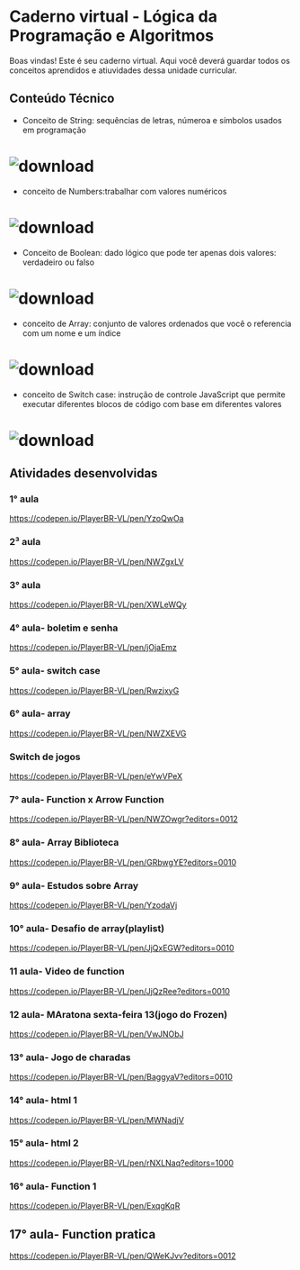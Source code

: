 # Caderno virtual - Lógica da Programação e Algoritmos
Boas vindas! Este é seu caderno virtual. Aqui você deverá guardar todos os conceitos aprendidos e atiuvidades dessa unidade curricular. 

## Conteúdo Técnico
- Conceito de String: sequências de letras, númeroa e símbolos usados em programação

# ![download](https://github.com/user-attachments/assets/706cb469-77f6-4080-98e6-5b532b295942)

- conceito de Numbers:trabalhar com valores numéricos

# ![download](https://github.com/user-attachments/assets/8d2c9fdb-8545-43f7-ab44-3609c468c218)

- Conceito de Boolean: dado lógico que pode ter apenas dois valores: verdadeiro ou falso

# ![download](https://github.com/user-attachments/assets/ee4a32da-23f5-4896-8ae7-61289abc0138)


- conceito de Array: conjunto de valores ordenados que você o referencia com um nome e um índice

# ![download](https://github.com/user-attachments/assets/13c1f17e-3450-48f3-adf4-c9be200c8f6a)

- conceito de Switch case: instrução de controle JavaScript que permite executar diferentes blocos de código com base em diferentes valores

# ![download](https://github.com/user-attachments/assets/c730b08d-e5cf-475a-a68c-c208d3672fa2)


## Atividades desenvolvidas
### 1° aula
https://codepen.io/PlayerBR-VL/pen/YzoQwOa

### 2³ aula
https://codepen.io/PlayerBR-VL/pen/NWZgxLV

### 3° aula
https://codepen.io/PlayerBR-VL/pen/XWLeWQy

### 4° aula- boletim e senha
https://codepen.io/PlayerBR-VL/pen/jOjaEmz

### 5° aula- switch case
https://codepen.io/PlayerBR-VL/pen/RwzjxyG

### 6° aula- array
https://codepen.io/PlayerBR-VL/pen/NWZXEVG

### Switch de jogos
https://codepen.io/PlayerBR-VL/pen/eYwVPeX

### 7° aula- Function x Arrow Function
https://codepen.io/PlayerBR-VL/pen/NWZOwgr?editors=0012

### 8° aula- Array Biblioteca
https://codepen.io/PlayerBR-VL/pen/GRbwgYE?editors=0010

### 9° aula- Estudos sobre Array
https://codepen.io/PlayerBR-VL/pen/YzodaVj

### 10° aula- Desafio de array(playlist)
https://codepen.io/PlayerBR-VL/pen/JjQxEGW?editors=0010

### 11 aula- Video de function
https://codepen.io/PlayerBR-VL/pen/JjQzRee?editors=0010

### 12 aula- MAratona sexta-feira 13(jogo do Frozen)
https://codepen.io/PlayerBR-VL/pen/VwJNObJ

### 13° aula- Jogo de charadas
https://codepen.io/PlayerBR-VL/pen/BaggyaV?editors=0010

### 14° aula- html 1
https://codepen.io/PlayerBR-VL/pen/MWNadjV

### 15° aula- html 2
https://codepen.io/PlayerBR-VL/pen/rNXLNaq?editors=1000

### 16° aula- Function 1
https://codepen.io/PlayerBR-VL/pen/ExqgKqR

## 17° aula- Function pratica
https://codepen.io/PlayerBR-VL/pen/QWeKJvv?editors=0012



